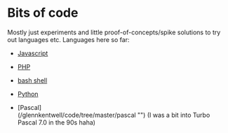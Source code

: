 Bits of code 
====

Mostly just experiments and little proof-of-concepts/spike solutions to try out languages etc.  Languages here so far:
* [Javascript](/glennkentwell/code/tree/master/js "")
* [PHP](/glennkentwell/code/tree/master/php "")
* [bash shell](/glennkentwell/code/tree/master/scr "")
* [Python](/glennkentwell/code/tree/master/python "")

* [Pascal]  
(/glennkentwell/code/tree/master/pascal "") (I was a bit into Turbo Pascal 7.0 in the 90s haha)
